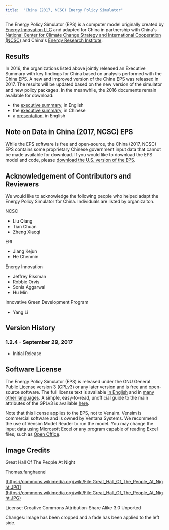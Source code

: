 ```yaml
---
title:  "China (2017, NCSC) Energy Policy Simulator"
---
```



The Energy Policy Simulator (EPS) is a computer model originally created by [Energy Innovation LLC](https://energyinnovation.org/) and adapted for China in partnership with China's [National Center for Climate Change Strategy and International Cooperation (NCSC)](http://www.ncsc.org.cn/) and China's [Energy Research Institute](http://www.eri.org.cn/).

## Results

In 2016, the organizations listed above jointly released an Executive Summary with key findings for China based on analysis performed with the China EPS.  A new and improved version of the China EPS was released in 2017.  The results will be updated based on the new version of the simulator and new policy packages.  In the meanwhile, the 2016 documents remain available for download:

* the [executive summary](/download/20160704_ExecutiveSummary_EN--FINAL.pdf), in English
* the [executive summary](/download/20160703_ExecutiveSummary_CN.PDF), in Chinese
* a [presentation](/download/PolicySolutionsForClimateChange_EnergyInnovation.pdf), in English

## Note on Data in China (2017, NCSC) EPS

While the EPS software is free and open-source, the China (2017, NCSC) EPS contains some proprietary Chinese government input data that cannot be made available for download.  If you would like to download the EPS model and code, please [download the U.S. version of the EPS](../download).

## Acknowledgement of Contributors and Reviewers
We would like to acknowledge the following people who helped adapt the Energy Policy Simulator for China.  Individuals are listed by organizaiton.

NCSC

* Liu Qiang
* Tian Chuan
* Zheng Xiaoqi

ERI

* Jiang Kejun
* He Chenmin

Energy Innovation

* Jeffrey Rissman
* Robbie Orvis
* Sonia Aggarwal
* Hu Min

Innovative Green Development Program

* Yang Li

## Version History

### **1.2.4 - September 29, 2017**

* Initial Release

## Software License

The Energy Policy Simulator (EPS) is released under the GNU General Public License version 3 (GPLv3) or any later version and is free and open-source software.  The full license text is available [in English](http://www.gnu.org/licenses/gpl-3.0.en.html) and in [many other languages](http://www.gnu.org/licenses/translations.html).  A simple, easy-to-read, unofficial guide to the main attributes of the GPLv3 is available <a href="https://tldrlegal.com/license/gnu-general-public-license-v3-(gpl-3)">here</a>.

Note that this license applies to the EPS, not to Vensim.  Vensim is commercial software and is owned by Ventana Systems.  We recommend the use of Vensim Model Reader to run the model.  You may change the input data using Microsoft Excel or any program capable of reading Excel files, such as [Open Office](https://www.openoffice.org/).

## Image Credits

Great Hall Of The People At Night

Thomas.fanghaenel

[https://commons.wikimedia.org/wiki/File:Great_Hall_Of_The_People_At_Night.JPG](https://commons.wikimedia.org/wiki/File:Great_Hall_Of_The_People_At_Night.JPG)

License: Creative Commons Attribution-Share Alike 3.0 Unported

Changes: Image has been cropped and a fade has been applied to the left side.

